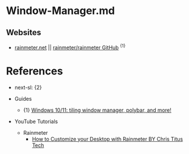 # Window-Manager.md

## Websites

* [rainmeter.net](https://www.rainmeter.net/) || [rainmeter/rainmeter GitHub](https://github.com/rainmeter/rainmeter) <sup>{1}</sup>

# References

* next-sl: {2}

* Guides
  * {1} [Windows 10/11: tiling window manager, polybar, and more!](https://www.reddit.com/r/WindowsHacking/comments/uumlu1/windows_1011_tiling_window_manager_polybar_and/)

* YouTube Tutorials
  
  * Rainmeter
    * [How to Customize your Desktop with Rainmeter BY Chris Titus Tech](https://www.youtube.com/watch?v=WROzWPK3iw8)
